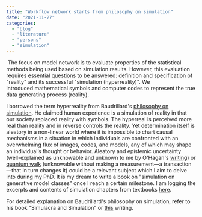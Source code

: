 ```yaml
---
title: "Workflow network starts from philosophy on simulation"
date: "2021-11-27"
categories: 
  - "blog"
  - "literature"
  - "persons"
  - "simulation"
---
```


 The focus on model network is to evaluate properties of the statistical methods being used based on simulation results. However, this evaluation requires essential questions to be answered: definition and specification of "reality" and its successful "simulation (hyperreality)". We introduced mathematical symbols and computer codes to represent the true data generating process (reality).

I borrowed the term hyperreality from Baudrillard's [philosophy on simulation](https://en.wikipedia.org/wiki/Simulacra_and_Simulation). He claimed human experience is a simulation of reality in that our society replaced reality with symbols. The hyperreal is perceived more real than reality and in reverse controls the reality. Yet determination itself is aleatory in a non-linear world where it is impossible to chart causal mechanisms in a situation in which individuals are confronted with an overwhelming flux of images, codes, and models, any of which may shape an individual’s thought or behavior. Aleatory and epistemic uncertainty (well-explained as unknowable and unknown to me by O'Hagan's [writing](http://www.stat.columbia.edu/~gelman/stuff_for_blog/ohagan.pdf)) or [quantum walk](https://www.economist.com/finance-and-economics/2021/11/06/a-quantum-walk-down-wall-street) (unknowable without making a measurement—a transaction—that in turn changes it) could be a relevant subject which I aim to delve into during my PhD. It is my dream to write a book on "simulation on generative model classes" once I reach a certain milestone. I am logging the excerpts and contents of simulation chapters from textbooks [here](https://www.hyunjimoon.com/blog/excerpts-on-simulation/).

For detailed explanation on Baudrillard's philosophy on simulation, refer to his book "Simulacra and Simulation" or [this](https://plato.stanford.edu/entries/baudrillard/) writing.
